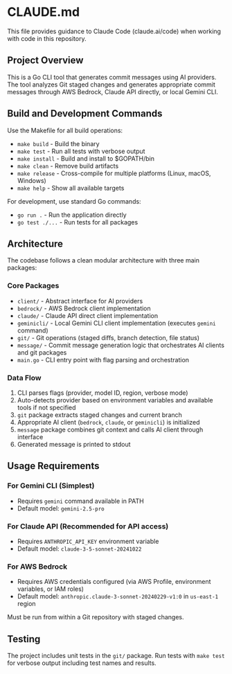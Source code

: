 # CLAUDE.md

This file provides guidance to Claude Code (claude.ai/code) when working with code in this repository.

## Project Overview

This is a Go CLI tool that generates commit messages using AI providers. The tool analyzes Git staged changes and generates appropriate commit messages through AWS Bedrock, Claude API directly, or local Gemini CLI.

## Build and Development Commands

Use the Makefile for all build operations:

- `make build` - Build the binary 
- `make test` - Run all tests with verbose output
- `make install` - Build and install to $GOPATH/bin
- `make clean` - Remove build artifacts
- `make release` - Cross-compile for multiple platforms (Linux, macOS, Windows)
- `make help` - Show all available targets

For development, use standard Go commands:
- `go run .` - Run the application directly
- `go test ./...` - Run tests for all packages

## Architecture

The codebase follows a clean modular architecture with three main packages:

### Core Packages
- `client/` - Abstract interface for AI providers
- `bedrock/` - AWS Bedrock client implementation
- `claude/` - Claude API direct client implementation
- `geminicli/` - Local Gemini CLI client implementation (executes `gemini` command)
- `git/` - Git operations (staged diffs, branch detection, file status)  
- `message/` - Commit message generation logic that orchestrates AI clients and git packages
- `main.go` - CLI entry point with flag parsing and orchestration

### Data Flow
1. CLI parses flags (provider, model ID, region, verbose mode)
2. Auto-detects provider based on environment variables and available tools if not specified
3. `git` package extracts staged changes and current branch
4. Appropriate AI client (`bedrock`, `claude`, or `geminicli`) is initialized
5. `message` package combines git context and calls AI client through interface
6. Generated message is printed to stdout

## Usage Requirements

### For Gemini CLI (Simplest)
- Requires `gemini` command available in PATH
- Default model: `gemini-2.5-pro`

### For Claude API (Recommended for API access)
- Requires `ANTHROPIC_API_KEY` environment variable
- Default model: `claude-3-5-sonnet-20241022`

### For AWS Bedrock
- Requires AWS credentials configured (via AWS Profile, environment variables, or IAM roles)
- Default model: `anthropic.claude-3-sonnet-20240229-v1:0` in `us-east-1` region

Must be run from within a Git repository with staged changes.

## Testing

The project includes unit tests in the `git/` package. Run tests with `make test` for verbose output including test names and results.